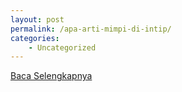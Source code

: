 ```yaml
---
layout: post
permalink: /apa-arti-mimpi-di-intip/
categories:
    - Uncategorized
---
```


[Baca Selengkapnya](/04)